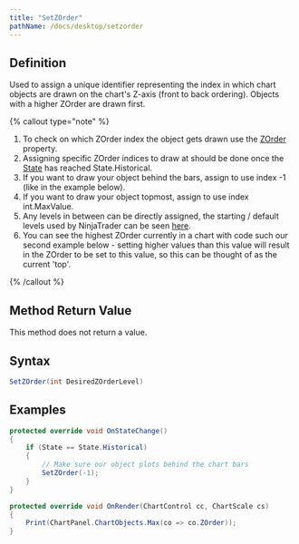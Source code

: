 ```yaml
---
title: "SetZOrder"
pathName: /docs/desktop/setzorder
---
```


## Definition

Used to assign a unique identifier representing the index in which chart objects are drawn on the chart's Z-axis (front to back ordering). Objects with a higher ZOrder are drawn first. 

{% callout type="note" %}

1. To check on which ZOrder index the object gets drawn use the [ZOrder](/docs/desktop/chart_zorder) property.
2. Assigning specific ZOrder indices to draw at should be done once the [State](/docs/desktop/onstatechange) has reached State.Historical.
3. If you want to draw your object behind the bars, assign to use index -1 (like in the example below).
4. If you want to draw your object topmost, assign to use index int.MaxValue.
5. Any levels in between can be directly assigned, the starting / default levels used by NinjaTrader can be seen [here](/docs/desktop/chart_zorder).
6. You can see the highest ZOrder currently in a chart with code such our second example below - setting higher values than this value will result in the ZOrder to be set to this value, so this can be thought of as the current 'top'.

{% /callout %}

## Method Return Value

This method does not return a value.

## Syntax

```csharp
SetZOrder(int DesiredZOrderLevel)
```

## Examples

```csharp
protected override void OnStateChange()
{
    if (State == State.Historical)
    {
        // Make sure our object plots behind the chart bars
        SetZOrder(-1);
    }
}
```

```csharp
protected override void OnRender(ChartControl cc, ChartScale cs)
{
    Print(ChartPanel.ChartObjects.Max(co => co.ZOrder));
}
```
